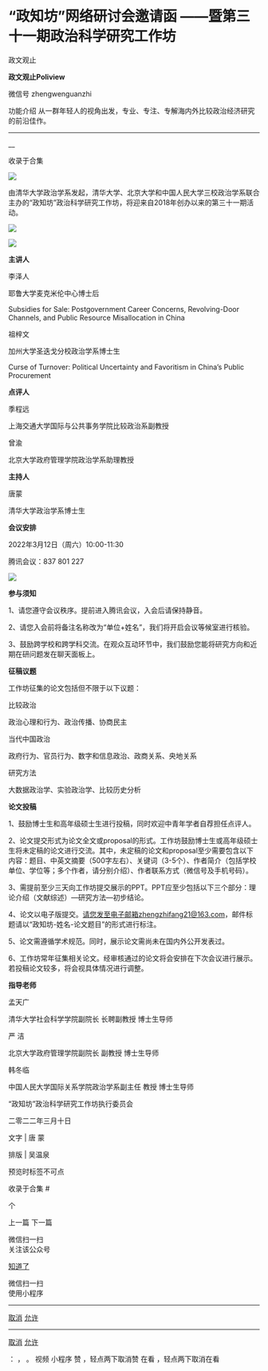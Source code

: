 

#  “政知坊”网络研讨会邀请函 ——暨第三十一期政治科学研究工作坊

政文观止  

**政文观止Poliview** 

微信号 zhengwenguanzhi

功能介绍 从一群年轻人的视角出发，专业、专注、专解海内外比较政治经济研究的前沿佳作。

____

__

收录于合集

  

![](images/13/2.png)

由清华大学政治学系发起，清华大学、北京大学和中国人民大学三校政治学系联合主办的“政知坊”政治科学研究工作坊，将迎来自2018年创办以来的第三十一期活动。

  

![](images/13/3.png)

  

![](images/13/4.png)

  

 **主讲人**

  

李泽人

耶鲁大学麦克米伦中心博士后

  

Subsidies for Sale: Postgovernment Career Concerns, Revolving-Door Channels,
and Public Resource Misallocation in China

  

祖梓文

加州大学圣迭戈分校政治学系博士生

  

Curse of Turnover: Political Uncertainty and Favoritism in China’s Public
Procurement

  

 **点评人**

  

季程远

上海交通大学国际与公共事务学院比较政治系副教授

  

曾渝

北京大学政府管理学院政治学系助理教授

  

 **主持人**

  

唐蒙

清华大学政治学系博士生

  

 **会议安排**

  

2022年3月12日（周六）10:00-11:30

  

腾讯会议：837 801 227

  

![](images/13/5.png)

  

 **参与须知**  

  

1、请您遵守会议秩序。提前进入腾讯会议，入会后请保持静音。

  

2、请您入会前将备注名称改为“单位+姓名”，我们将开启会议等候室进行核验。

  

3、鼓励跨学校和跨学科交流。在观众互动环节中，我们鼓励您能将研究方向和近期在研问题发在聊天面板上。

  

 **征稿议题**

  

工作坊征集的论文包括但不限于以下议题：

  

比较政治

政治心理和行为、政治传播、协商民主

  

当代中国政治

政府行为、官员行为、数字和信息政治、政商关系、央地关系

  

研究方法

大数据政治学、实验政治学、比较历史分析

  

 **论文投稿**

  

1、鼓励博士生和高年级硕士生进行投稿，同时欢迎中青年学者自荐担任点评人。

  

2、论文提交形式为论文全文或proposal的形式。工作坊鼓励博士生或高年级硕士生将未定稿的论文进行交流。其中，未定稿的论文和proposal至少需要包含以下内容：题目、中英文摘要（500字左右）、关键词（3-5个）、作者简介（包括学校单位、学位等；多个作者，请分别介绍）、作者联系方式（微信号及手机号码）。

  

3、需提前至少三天向工作坊提交展示的PPT。PPT应至少包括以下三个部分：理论介绍（文献综述）—研究方法—初步结论。

  

4、论文以电子版提交。请您发至电子邮箱zhengzhifang21@163.com，邮件标题请以“政知坊-姓名-论文题目”的形式进行标注。

  

5、论文需遵循学术规范。同时，展示论文需尚未在国内外公开发表过。

  

6、工作坊常年征集相关论文。经审核通过的论文将会安排在下次会议进行展示。若投稿论文较多，将会视具体情况进行调整。

  

 **指导老师**

  

孟天广

清华大学社会科学学院副院长 长聘副教授 博士生导师

  

严 洁

北京大学政府管理学院副院长 副教授 博士生导师

  

韩冬临

中国人民大学国际关系学院政治学系副主任 教授 博士生导师

  

“政知坊”政治科学研究工作坊执行委员会

二零二二年三月十日

文字 | 唐 蒙

排版 | 吴温泉

  

预览时标签不可点

收录于合集 #

个

上一篇 下一篇



微信扫一扫  
关注该公众号

[知道了](javascript:;)

 微信扫一扫  
使用小程序

****

[取消](javascript:void\(0\);) [允许](javascript:void\(0\);)

****

[取消](javascript:void\(0\);) [允许](javascript:void\(0\);)

： ， 。 视频 小程序 赞 ，轻点两下取消赞 在看 ，轻点两下取消在看

